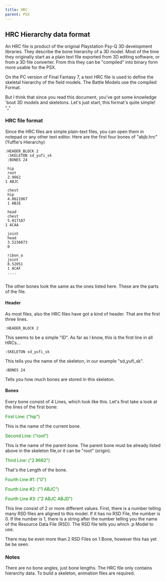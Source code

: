 ```yaml
---
title: HRC
parent: PSX
---
```


## HRC Hierarchy data format

An HRC file is product of the original Playstation Psy-Q 3D development libraries. They describe the bone hierarchy of a 3D model. Most of the time they originally start as a plain text file exported from 3D editing software, or from a 3D file converter. From this they can be "compiled" into binary form more usable for the PSX.

On the PC version of Final Fantasy 7, a text HRC file is used to define the skeletal hierarchy of the field models. The Battle Models use the compiled Format.

But I think that since you read this document, you've got some knowledge 'bout 3D models and skeletons. Let's just start, this format's quite simple! ^\_^

### HRC file format

Since the HRC files are simple plain-text files, you can open them in notepad or any other text editor. Here are the first four bones of "abjb.hrc" (Yuffie's Hierarchy)

`:HEADER_BLOCK 2`  
` :SKELETON sd_yufi_sk`  
` :BONES 24`  
` `  
` hip`  
` root`  
` 2.9662`  
` 1 ABJC `  
` `  
` chest`  
` hip`  
` 4.0621967`  
` 1 ABJE`  
` `  
` head`  
` chest`  
` 5.017107`  
` 1 ACAA `  
` `  
` joint`  
` head`  
` 3.5236073`  
` 0`  
` `  
` ribon_a`  
` joint`  
` 8.52051`  
` 1 ACAF`  
` ....`  
` `

The other bones look the same as the ones listed here. These are the parts of the file.

#### Header

As most files, also the HRC files have got a kind of header. That are the first three lines.

`:HEADER_BLOCK 2`

This seems to be a simple "ID". As far as I know, this is the first line in all HRCs...

`:SKELETON sd_yufi_sk`

This tells you the name of the skeleton, in our example "sd_yufi_sk".

`:BONES 24`

Tells you how much bones are stored in this skeleton.

#### Bones

Every bone consist of 4 Lines, which look like this. Let's first take a look at the lines of the first bone:

<font color="GREEN"> First Line: ("hip")</font>

This is the name of the current bone.

<font color="GREEN">Second Line: ("root")</font>

This is the name of the parent bone. The parent bone must be already listed above in the skeleton file,or it can be "root" (origin).

<font color="GREEN">Third Line: ("2.9662")</font>

That's the Length of the bone.

<font color="GREEN"> Fourth Line \#1: ("0") </font>

<font color="GREEN">Fourth Line \#2: ("1 ABJC") </font>

<font color="GREEN">Fourth Line \#3: ("2 ABJC ABJD") </font>

This line consist of 2 or more different values. First, there is a number telling many RSD files are aligned to this model. If it has no RSD File, the number is 0. If the number is 1, there is a string after the number telling you the name of the Resource Data File (RSD). The RSD file tells you which .p Model to use.

There may be even more than 2 RSD Files on 1 Bone, however this has yet be be seen.

### Notes

There are no bone angles, just bone lengths. The HRC file only contains hierarchy data. To build a skeleton, animation files are required.
